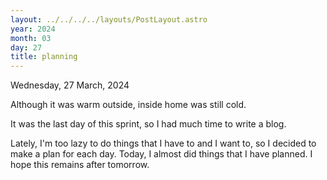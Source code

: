 ```yaml
---
layout: ../../../../layouts/PostLayout.astro
year: 2024
month: 03
day: 27
title: planning
---
```


Wednesday, 27 March, 2024

Although it was warm outside, inside home was still cold.

It was the last day of this sprint, so I had much time to write a blog.

Lately, I'm too lazy to do things that I have to and I want to, so I decided to make a plan for each day. Today, I almost did things that I have planned. I hope this remains after tomorrow.